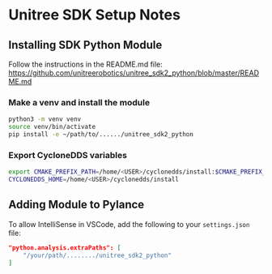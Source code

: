 # Unitree SDK Setup Notes

## Installing SDK Python Module

Follow the instructions in the README.md file: 
https://github.com/unitreerobotics/unitree_sdk2_python/blob/master/README.md

### Make a venv and install the module

```bash
python3 -m venv venv
source venv/bin/activate
pip install -e ~/path/to/....../unitree_sdk2_python
```

### Export CycloneDDS variables

```bash
export CMAKE_PREFIX_PATH=/home/<USER>/cyclonedds/install:$CMAKE_PREFIX_PATH
CYCLONEDDS_HOME=/home/<USER>/cyclonedds/install
```

## Adding Module to Pylance

To allow IntelliSense in VSCode, add the following to your `settings.json` file:

```json
"python.analysis.extraPaths": [
    "/your/path/......../unitree_sdk2_python"
]
```